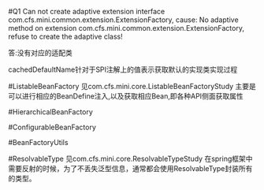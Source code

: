 #Q1
Can not create adaptive extension interface com.cfs.mini.common.extension.ExtensionFactory, cause: No adaptive method on extension com.cfs.mini.common.extension.ExtensionFactory, refuse to create the adaptive class!

答:没有对应的适配类


cachedDefaultName针对于SPI注解上的值表示获取默认的实现类实现过程

#ListableBeanFactory
   见com.cfs.mini.core.ListableBeanFactoryStudy
   主要是可以进行相应的BeanDefine注入,以及获取相应Bean,即各种API侧面获取属性

#HierarchicalBeanFactory

#ConfigurableBeanFactory

#BeanFactoryUtils

#ResolvableType
    见com.cfs.mini.core.ResolvableTypeStudy
    在spring框架中需要反射的时候，为了不丢失泛型信息，通常都会使用ResolvableType封装所有的类型。 